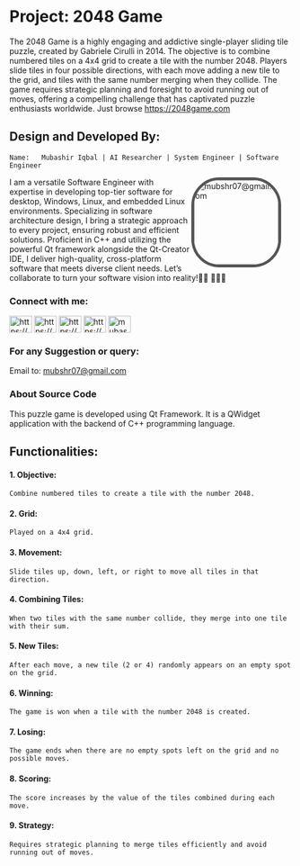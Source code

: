 # Project: 2048 Game
The 2048 Game is a highly engaging and addictive single-player sliding tile puzzle, created by Gabriele Cirulli in 2014. The objective is to combine numbered tiles on a 4x4 grid to create a tile with the number 2048. Players slide tiles in four possible directions, with each move adding a new tile to the grid, and tiles with the same number merging when they collide. The game requires strategic planning and foresight to avoid running out of moves, offering a compelling challenge that has captivated puzzle enthusiasts worldwide. Just browse https://2048game.com

## Design and Developed By:
	Name: 	Mubashir Iqbal | AI Researcher | System Engineer | Software Engineer

<img src="https://avatars.githubusercontent.com/u/34352213?v=4" width="150" height="150" alt="mubshr07@gmail.com" align="right" style="margin-right: 20px;   border: 5px solid #555; border-radius:50px; ">
I am a versatile Software Engineer with expertise in developing top-tier software for desktop, Windows, Linux, and embedded Linux environments. Specializing in software architecture design, I bring a strategic approach to every project, ensuring robust and efficient solutions. Proficient in C++ and utilizing the powerful Qt framework alongside the Qt-Creator IDE, I deliver high-quality, cross-platform software that meets diverse client needs. Let’s collaborate to turn your software vision into reality!👨🏻‍ 👨🏻‍💻

### Connect with me:
<a href="https://fb.com/https://www.facebook.com/mubshr07/" target="blank"><img align="center" src="https://raw.githubusercontent.com/rahuldkjain/github-profile-readme-generator/master/src/images/icons/Social/facebook.svg" alt="https://www.facebook.com/mubshr07/" height="30" width="40" /></a> 
<a href="https://linkedin.com/in/https://www.linkedin.com/in/mubshr07/" target="blank"><img align="center" src="https://raw.githubusercontent.com/rahuldkjain/github-profile-readme-generator/master/src/images/icons/Social/linked-in-alt.svg" alt="https://www.linkedin.com/in/mubshr07/" height="30" width="40"/></a> 
<a href="https://stackoverflow.com/users/https://stackoverflow.com/users/8741338/mubashir-iqbal" target="blank"><img align="center" src="https://raw.githubusercontent.com/rahuldkjain/github-profile-readme-generator/master/src/images/icons/Social/stack-overflow.svg" alt="https://stackoverflow.com/users/8741338/mubashir-iqbal" height="30" width="40" /></a>
<a href="https://www.hackerrank.com/https://www.hackerrank.com/profile/mubshr7" target="blank"><img align="center" src="https://raw.githubusercontent.com/rahuldkjain/github-profile-readme-generator/master/src/images/icons/Social/hackerrank.svg" alt="https://www.hackerrank.com/profile/mubshr7" height="30" width="40" /></a> 
<a href="https://kaggle.com/mubashiriqbal07" target="blank"><img align="center" src="https://raw.githubusercontent.com/rahuldkjain/github-profile-readme-generator/master/src/images/icons/Social/kaggle.svg" alt="mubashiriqbal07" height="30" width="40" /></a>
<br>

### For any Suggestion or query: 
Email to: <a href="emailto:mubshr07@gmail.com"> mubshr07@gmail.com </a>

 

### About Source Code
This puzzle game is developed using Qt Framework. It is a QWidget application with the backend of C++ programming language.

## Functionalities:
#### 1. Objective: 
    Combine numbered tiles to create a tile with the number 2048.
#### 2. Grid: 
    Played on a 4x4 grid.
#### 3. Movement:
    Slide tiles up, down, left, or right to move all tiles in that direction.
#### 4. Combining Tiles: 
    When two tiles with the same number collide, they merge into one tile with their sum.
#### 5. New Tiles: 
    After each move, a new tile (2 or 4) randomly appears on an empty spot on the grid.
#### 6. Winning: 
    The game is won when a tile with the number 2048 is created.
#### 7. Losing: 
    The game ends when there are no empty spots left on the grid and no possible moves.
#### 8. Scoring: 
    The score increases by the value of the tiles combined during each move.
#### 9. Strategy: 
    Requires strategic planning to merge tiles efficiently and avoid running out of moves.

